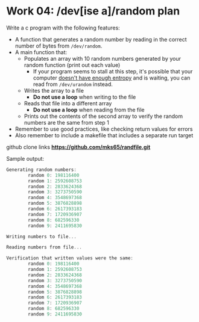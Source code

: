 # Work 04: /dev[ise a]/random plan

Write a c program with the following features:

- A function that generates a random number by reading in the correct number of bytes from `/dev/random`.
- A main function that:
  - Populates an array with 10 random numbers generated by your random function (print out each value)
    - If your program seems to stall at this step, it's possible that your computer [doesn't have enough entropy](https://en.wikipedia.org/wiki//dev/random) and is waiting, you can read from `/dev/urandom` instead.
  - Writes the array to a file
    - **Do not use a loop** when writing to the file
  - Reads that file into a different array
    - **Do not use a loop** when reading from the file
  - Prints out the contents of the second array to verify the random numbers are the same from step 1
- Remember to use good practices, like checking return values for errors
- Also remember to include a makefile that includes a separate run target

github clone links
**<https://github.com/mks65/randfile.git>**

Sample output:

```c
Generating random numbers:
        random 0: 198116400
        random 1: 2592608753
        random 2: 2833624368
        random 3: 3273750590
        random 4: 3548697368
        random 5: 3876828898
        random 6: 2617393183
        random 7: 1720936907
        random 8: 682596330
        random 9: 2411695830

Writing numbers to file...

Reading numbers from file...

Verification that written values were the same:
        random 0: 198116400
        random 1: 2592608753
        random 2: 2833624368
        random 3: 3273750590
        random 4: 3548697368
        random 5: 3876828898
        random 6: 2617393183
        random 7: 1720936907
        random 8: 682596330
        random 9: 2411695830
```
